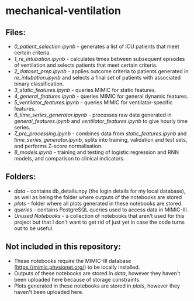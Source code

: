 # mechanical-ventilation

## Files:
- *0_patient_selection.ipynb* - generates a list of ICU patients that meet certain criteria.
- *1_re_intubation.ipynb* - calculates times between subsequent episodes of ventilation and selects patients that meet certain criteria.
- *2_dataset_prep.ipynb* - applies outcome criteria to patients generated in *re_intubation.ipynb* and selects a final set of patients with associated binary classification.
- *3_static_features.ipynb* - queries MIMIC for static features.
- *4_general_features.ipynb* - queries MIMIC for general dynamic features.
- *5_ventilator_features.ipynb* - queries MIMIC for ventilator-specific features.
- *6_time_series_generator.ipynb* - processes raw data generated in *general_features.ipynb* and *ventilator_features.ipynb* to give hourly time series.
- *7_pre_processing.ipynb* - combines data from *static_features.ipynb* and *time_series_generator.ipynb*, splits into training, validation and test sets, and performs Z-score normalisation.
- *8_models.ipynb* - training and testing of logistic regression and RNN models, and comparison to clinical indicators.

## Folders:
- *data* - contains db_details.npy (the login details for my local database), as well as being the folder where outputs of the notebooks are stored
- *plots* - folder where all plots generated in these notebooks are stored.
- *queries* - contains PostgreSQL queries used to access data in MIMIC-III.
- *Unused Notebooks* - a collection of notebooks that aren't used for this project but that I don't want to get rid of just yet in case the code turns out to be useful.

## Not included in this repository:
- These notebooks require the MIMIC-III database (https://mimic.physionet.org/) to be locally installed.
- Outputs of these notebooks are stored in *data*, however they haven't been uploaded here because of storage constraints.
- Plots generated in these notebooks are stored in *plots*, however they haven't been uploaded here.